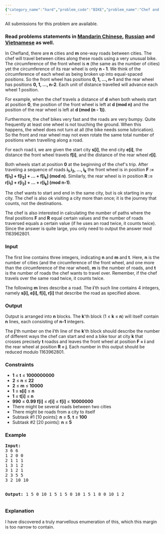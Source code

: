 ```yaml
---
{"category_name":"hard","problem_code":"BIKE","problem_name":"Chef and Bike","languages_supported":{"0":"ADA","1":"ASM","2":"BASH","3":"BF","4":"C","5":"C99 strict","6":"CAML","7":"CLOJ","8":"CLPS","9":"CPP 4.3.2","10":"CPP 4.9.2","11":"CPP14","12":"CS2","13":"D","14":"ERL","15":"FORT","16":"FS","17":"GO","18":"HASK","19":"ICK","20":"ICON","21":"JAVA","22":"JS","23":"LISP clisp","24":"LISP sbcl","25":"LUA","26":"NEM","27":"NICE","28":"NODEJS","29":"PAS fpc","30":"PAS gpc","31":"PERL","32":"PERL6","33":"PHP","34":"PIKE","35":"PRLG","36":"PYPY","37":"PYTH","38":"PYTH 3.4","39":"RUBY","40":"SCALA","41":"SCM chicken","42":"SCM guile","43":"SCM qobi","44":"ST","45":"TCL","46":"TEXT","47":"WSPC"},"max_timelimit":7,"source_sizelimit":50000,"problem_author":"wwwwodddd","problem_tester":"xcwgf666","date_added":"15-09-2016","tags":{"0":"hard","1":"maths","2":"matrix","3":"nov16","4":"wwwwodddd"},"editorial_url":"http://discuss.codechef.com/problems/BIKE","time":{"view_start_date":1479115800,"submit_start_date":1479115800,"visible_start_date":1479115800,"end_date":1735669800},"layout":"problem"}
---
```

<span class="solution-visible-txt">All submissions for this problem are available.</span><h3> Read problems statements in <a target="_blank" href="http://www.codechef.com/download/translated/NOV16/mandarin/BIKE.pdf">Mandarin Chinese</a>, <a target="_blank" href="http://www.codechef.com/download/translated/NOV16/russian/BIKE.pdf">Russian</a> and <a target="_blank" href="http://www.codechef.com/download/translated/NOV16/vietnamese/BIKE.pdf">Vietnamese</a> as well.</h3>


<p>
In Chefland, there are <b>n</b> cities and <b>m</b> one-way roads between cities. The chef will travel between cities along these roads using a very unusual bike.
The circumference of the front wheel is <b>n</b> (the same as the number of cities) yet the circumference of its rear wheel is only <b>n - 1</b>. We think of the circumference of each wheel as being broken up into equal-spaced <i>positions</i>. So the front wheel has positions <b>0, 1, ..., n-1</b> and the rear wheel has positions <b>0, 1, ..., n-2</b>. Each unit of distance travelled will advance each wheel 1 position.
</p>

<p>
For example, when the chef travels a distance of <b>d</b> when both wheels start at position <b>0</b>, 
the position of the front wheel is  left at <b>d (mod n)</b> and the position of the rear wheel is left at <b>d (mod (n - 1))</b>.
</p>

<p>
Furthermore, the chef bikes very fast and the roads are very bumpy. Quite frequently at least one wheel is not touching the ground. When this happens, the wheel does not turn at all (the bike needs some lubrication). So the front and rear wheel may not even rotate the same total number of positions when travelling along a road.
</p>

<p>
For each road <b>i</b>, we are given the start city <b>s[i]</b>,
the end city <b>e[i]</b>, the distance the front wheel travels <b>f[i]</b>, and the distance of the rear wheel <b>r[i]</b>.
</p>


<p>
Both wheels start at position <b>0</b> at the beginning of the chef's trip. After traveling a sequence of roads <b>i<sub>1</sub>,i<sub>2</sub>, ..., i<sub>k</sub></b> the front wheel is in position <b>F := f[i<sub>1</sub>] + f[i<sub>2</sub>] + ... + f[i<sub>k</sub>] (mod n)</b>.
Similarly, the rear wheel is in position <b>R := r[i<sub>1</sub>] + r[i<sub>2</sub>] + ... + r[i<sub>k</sub>] (mod n-1)</b>.
</p>


<p>
The chef wants to start and end in the same city, but is ok starting in any city. The chef is also ok visiting a city more than once; it is the journey that counts, not the destinations.
</p>

<p>
The chef is also interested in calculating the number of paths where the final positions <b>F</b> and <b>R</b> equal certain values and the number of roads traversed equals a certain value (if he uses an road twice, it counts twice).
Since the answer is quite large, you only need to output the answer mod 1163962801.
</p>


<h3>Input</h3>
<p>
The first line contains three integers, indicating <b>n</b> and <b>m</b> and <b>t</b>. Here, <b>n</b> is the number of cities (and the circumference of the front wheel, and one more than the circumference of the rear wheel), <b>m</b> is the number of roads, and <b>t</b> is the number of roads the chef wants to travel over. Remember, if the chef travels over the same road twice, it counts twice.

</p>
<p>
The following <b>m</b> lines describe a road.
The <b>i</b>'th such line contains 4 integers, namely <b>s[i], e[i], f[i], r[i]</b> that describe the road as specified above.
</p>


<h3>Output</h3>
<p>
Output is arranged into <b>n</b> blocks. The <b>k</b>'th block (1 ≤ <b>k</b> ≤ <b>n</b>) will itself contain <b>n</b> lines, each consisting of <b>n-1</b> integers. 
</p>

<p>
The <b>j</b>'th number on the <b>i</b>'th line of the <b>k</b>'th block should describe the number of different ways the chef can start and end a bike tour at city <b>k</b> that crosses precisely <b>t</b> roadss and leaves the front wheel at position <b>F = i</b> and the rear wheel at position <b>R = j</b>. Each number in this output should be reduced modulo 1163962801.
</p>


<h3>Constraints</h3>
<ul>
<li><b>1</b> ≤ <b>t</b> ≤ <b>1000000000</b></li>
<li><b>2</b> ≤ <b>n</b> ≤ <b>22</b></li>
<li><b>2</b> ≤ <b>m</b> ≤ <b>10000</b></li>
<li><b>1</b> ≤ <b>s[i]</b> ≤ <b>n</b></li>
<li><b>1</b> ≤ <b>t[i]</b> ≤ <b>n</b></li>
<li><b>990</b> ≤ <b>0.99 f[i]</b> ≤ <b>r[i]</b> ≤ <b>f[i]</b> ≤ <b>10000000</b></li>
<li>There might be several roads between two cities</li>
<li>There might be roads from a city to itself</li>
<li>Subtask #1 [10 points]: <b>n</b> ≤ <b>5</b>, <b>t</b> ≤ <b>100</b></li>
<li>Subtask #2 [20 points]: <b>n</b> ≤ <b>5</b></li>
</ul>

<h3>Example</h3>
<pre><b>Input:</b>
3 6 6
1 2 0 0
2 1 1 1
1 3 1 2
3 1 2 1
2 3 5 5
3 2 10 10

<b>Output:</b>
1 5
0 10
1 5
1 5
0 10
1 5
1 8
0 10
1 2
</pre>

<h3>Explanation</h3>
<p>I have discovered a truly marvellous enumeration of this, which this margin is too narrow to contain.</p>
